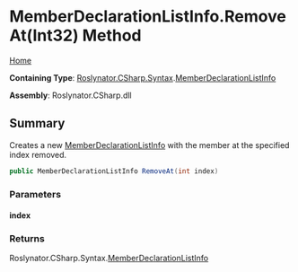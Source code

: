# MemberDeclarationListInfo\.RemoveAt\(Int32\) Method

[Home](../../../../../README.md)

**Containing Type**: [Roslynator.CSharp.Syntax](../../README.md)\.[MemberDeclarationListInfo](../README.md)

**Assembly**: Roslynator\.CSharp\.dll

## Summary

Creates a new [MemberDeclarationListInfo](../README.md) with the member at the specified index removed\.

```csharp
public MemberDeclarationListInfo RemoveAt(int index)
```

### Parameters

#### index

### Returns

Roslynator\.CSharp\.Syntax\.[MemberDeclarationListInfo](../README.md)

